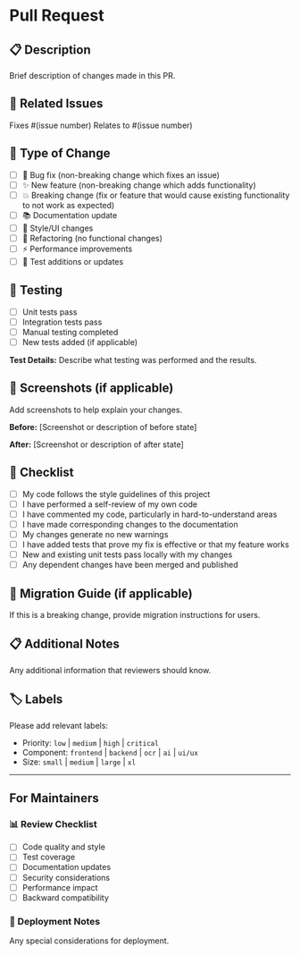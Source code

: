 # Pull Request

## 📋 Description
Brief description of changes made in this PR.

## 🔗 Related Issues
Fixes #(issue number)
Relates to #(issue number)

## 🎯 Type of Change
- [ ] 🐛 Bug fix (non-breaking change which fixes an issue)
- [ ] ✨ New feature (non-breaking change which adds functionality)
- [ ] 💥 Breaking change (fix or feature that would cause existing functionality to not work as expected)
- [ ] 📚 Documentation update
- [ ] 🎨 Style/UI changes
- [ ] 🔧 Refactoring (no functional changes)
- [ ] ⚡ Performance improvements
- [ ] 🧪 Test additions or updates

## 🧪 Testing
- [ ] Unit tests pass
- [ ] Integration tests pass
- [ ] Manual testing completed
- [ ] New tests added (if applicable)

**Test Details:**
Describe what testing was performed and the results.

## 📸 Screenshots (if applicable)
Add screenshots to help explain your changes.

**Before:**
[Screenshot or description of before state]

**After:**
[Screenshot or description of after state]

## 📝 Checklist
- [ ] My code follows the style guidelines of this project
- [ ] I have performed a self-review of my own code
- [ ] I have commented my code, particularly in hard-to-understand areas
- [ ] I have made corresponding changes to the documentation
- [ ] My changes generate no new warnings
- [ ] I have added tests that prove my fix is effective or that my feature works
- [ ] New and existing unit tests pass locally with my changes
- [ ] Any dependent changes have been merged and published

## 🔄 Migration Guide (if applicable)
If this is a breaking change, provide migration instructions for users.

## 📋 Additional Notes
Any additional information that reviewers should know.

## 🏷️ Labels
Please add relevant labels:
- Priority: `low` | `medium` | `high` | `critical`
- Component: `frontend` | `backend` | `ocr` | `ai` | `ui/ux`
- Size: `small` | `medium` | `large` | `xl`

---

## For Maintainers

### 📊 Review Checklist
- [ ] Code quality and style
- [ ] Test coverage
- [ ] Documentation updates
- [ ] Security considerations
- [ ] Performance impact
- [ ] Backward compatibility

### 🚀 Deployment Notes
Any special considerations for deployment.
